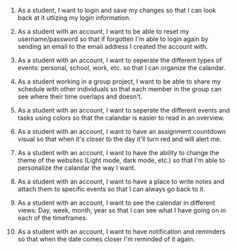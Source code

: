1) As a student, I want to login and save my changes so that I can look back at it utlizing my login information.

2) As a student with an account, I want to be able to reset my username/password so that if forgotten I'm able to login again by sending an email to the email address I created the account with.

3) As a student with an account, I want to seperate the different types of events: personal, school, work, etc. so that I can organize the calandar.

4) As a student working in a group project, I want to be able to share my schedule with other individuals so that each member in the group can see where their time overlaps and doesn't.

5) As a student with an account, I want to seperate the different events and tasks using colors so that the calandar is easier to read in an overview.

6) As a student with an account, I want to have an assignment countdown visual so that when it's closer to the day it'll turn red and will alert me.

7) As a student with an account, I want to have the ability to change the theme of the websites (Light mode, dark mode, etc.) so that I'm able to personalize the calandar the way I want.

8) As a student with an account, I want to have a place to write notes and attach them to specific events so that I can always go back to it.

9) As a student with an account, I want to see the calendar in different views: Day, week, month, year so that I can see what I have going on in each of the timeframes.

10) As a student with an account, I want to have notification and reminders so that when the date comes closer I'm reminded of it again.
